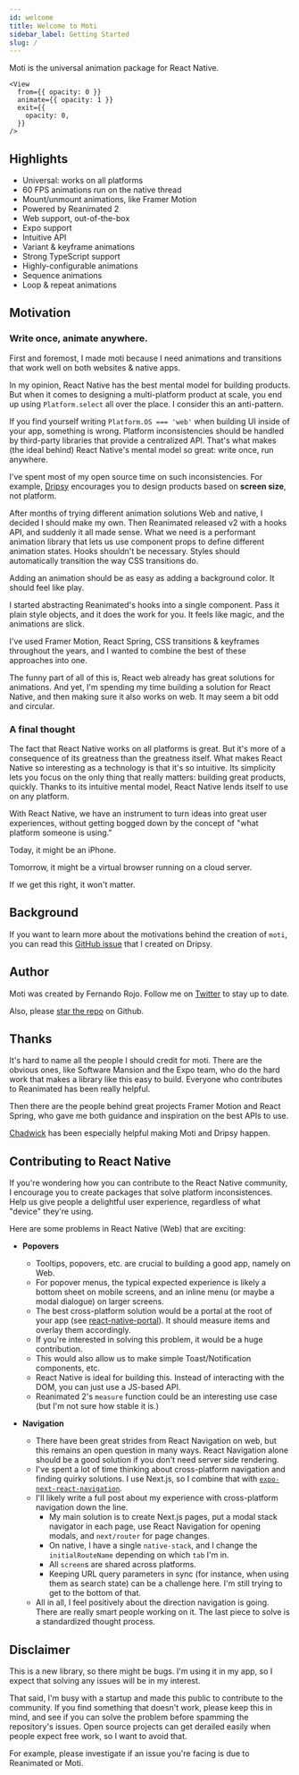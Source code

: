```yaml
---
id: welcome
title: Welcome to Moti
sidebar_label: Getting Started
slug: /
---
```


Moti is the universal animation package for React Native.

```tsx
<View
  from={{ opacity: 0 }}
  animate={{ opacity: 1 }}
  exit={{
    opacity: 0,
  }}
/>
```

## Highlights

- Universal: works on all platforms
- 60 FPS animations run on the native thread
- Mount/unmount animations, like Framer Motion
- Powered by Reanimated 2
- Web support, out-of-the-box
- Expo support
- Intuitive API
- Variant & keyframe animations
- Strong TypeScript support
- Highly-configurable animations
- Sequence animations
- Loop & repeat animations

## Motivation

### Write once, animate anywhere.

First and foremost, I made moti because I need animations and transitions that work well on both websites & native apps.

In my opinion, React Native has the best mental model for building products. But when it comes to designing a multi-platform product at scale, you end up using `Platform.select` all over the place. I consider this an anti-pattern.

If you find yourself writing `Platform.OS === 'web'` when building UI inside of your app, something is wrong. Platform inconsistencies should be handled by third-party libraries that provide a centralized API. That's what makes (the ideal behind) React Native's mental model so great: write once, run anywhere.

I've spent most of my open source time on such inconsistencies. For example, [Dripsy](https://github.com/nandorojo/dripsy) encourages you to design products based on **screen size**, not platform.

After months of trying different animation solutions Web and native, I decided I should make my own. Then Reanimated released v2 with a hooks API, and suddenly it all made sense. What we need is a performant animation library that lets us use component props to define different animation states. Hooks shouldn't be necessary. Styles should automatically transition the way CSS transitions do.

Adding an animation should be as easy as adding a background color. It should feel like play.

I started abstracting Reanimated's hooks into a single component. Pass it plain style objects, and it does the work for you. It feels like magic, and the animations are slick.

I've used Framer Motion, React Spring, CSS transitions & keyframes throughout the years, and I wanted to combine the best of these approaches into one.

The funny part of all of this is, React web already has great solutions for animations. And yet, I'm spending my time building a solution for React Native, and then making sure it also works on web. It may seem a bit odd and circular.

<!-- It seems oddly circular. -->

<!-- But after working with both normal React as well as React Native, I think React Native is the true winner, even though it currently lags in many features. -->

### A final thought

The fact that React Native works on all platforms is great. But it's more of a consequence of its greatness than the greatness itself. What makes React Native so interesting as a technology is that it's so intuitive. Its simplicity lets you focus on the only thing that really matters: building great products, quickly. Thanks to its intuitive mental model, React Native lends itself to use on any platform.

With React Native, we have an instrument to turn ideas into great user experiences, without getting bogged down by the concept of "what platform someone is using."

Today, it might be an iPhone.

Tomorrow, it might be a virtual browser running on a cloud server.

If we get this right, it won't matter.

<!--
React Native provides the best mental model for building products. I've spent 2 years thinking about the best way to design within its apps, and I've come to the conclusion that we should design for screen size, not platform. This is what motivated me to create [Dripsy](https://github.com/nandorojo/dripsy). -->

## Background

If you want to learn more about the motivations behind the creation of `moti`, you can read this [GitHub issue](https://github.com/nandorojo/dripsy/issues/46) that I created on Dripsy.

## Author

Moti was created by Fernando Rojo. Follow me on [Twitter](https://twitter.com/fernandotherojo) to stay up to date.

Also, please [star the repo](https://github.com/nandorojo/moti) on Github.

## Thanks

It's hard to name all the people I should credit for moti. There are the obvious ones, like Software Mansion and the Expo team, who do the hard work that makes a library like this easy to build. Everyone who contributes to Reanimated has been really helpful.

Then there are the people behind great projects Framer Motion and React Spring, who gave me both guidance and inspiration on the best APIs to use.

[Chadwick](https://github.com/cmaycumber) has been especially helpful making Moti and Dripsy happen.

## Contributing to React Native

If you're wondering how you can contribute to the React Native community, I encourage you to create packages that solve platform inconsistences. Help us give people a delightful user experience, regardless of what "device" they're using.

Here are some problems in React Native (Web) that are exciting:

- **Popovers**

  - Tooltips, popovers, etc. are crucial to building a good app, namely on Web.
  - For popover menus, the typical expected experience is likely a bottom sheet on mobile screens, and an inline menu (or maybe a modal dialogue) on larger screens.
  - The best cross-platform solution would be a portal at the root of your app (see [react-native-portal](https://github.com/gorhom/react-native-portal)). It should measure items and overlay them accordingly.
  - If you're interested in solving this problem, it would be a huge contribution.
  - This would also allow us to make simple Toast/Notification components, etc.
  - React Native is ideal for building this. Instead of interacting with the DOM, you can just use a JS-based API.
  - Reanimated 2's `measure` function could be an interesting use case (but I'm not sure how stable it is.)

- **Navigation**

  - There have been great strides from React Navigation on web, but this remains an open question in many ways. React Navigation alone should be a good solution if you don't need server side rendering.
  - I've spent a lot of time thinking about cross-platform navigation and finding quirky solutions. I use Next.js, so I combine that with [`expo-next-react-navigation`](https://github.com/nandorojo/expo-next-react-navigation).
  - I'll likely write a full post about my experience with cross-platform navigation down the line.
    - My main solution is to create Next.js pages, put a modal stack navigator in each page, use React Navigation for opening modals, and `next/router` for page changes.
    - On native, I have a single `native-stack`, and I change the `initialRouteName` depending on which `tab` I'm in.
    - All `screen`s are shared across platforms.
    - Keeping URL query parameters in sync (for instance, when using them as search state) can be a challenge here. I'm still trying to get to the bottom of that.
  - All in all, I feel positively about the direction navigation is going. There are really smart people working on it. The last piece to solve is a standardized thought process.

## Disclaimer

This is a new library, so there might be bugs. I'm using it in my app, so I expect that solving any issues will be in my interest.

That said, I'm busy with a startup and made this public to contribute to the community. If you find something that doesn't work, please keep this in mind, and see if you can solve the problem before spamming the repository's issues. Open source projects can get derailed easily when people expect free work, so I want to avoid that.

For example, please investigate if an issue you're facing is due to Reanimated or Moti.
